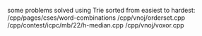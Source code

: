 some problems solved using Trie
sorted from easiest to hardest:
	/cpp/pages/cses/word-combinations
	/cpp/vnoj/orderset.cpp
	/cpp/contest/icpc/mb/22/h-median.cpp
	/cpp/vnoj/voxor.cpp